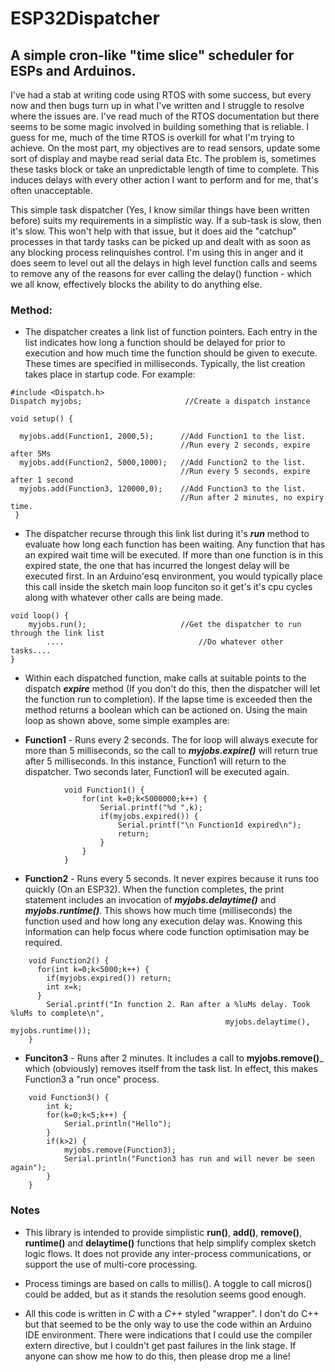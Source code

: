 # ESP32Dispatcher
## A simple cron-like "time slice" scheduler for ESPs and Arduinos.

I've had a stab at writing code using RTOS with some success, but every now and then bugs turn up in what I've written and I 
struggle to resolve where the issues are. I've read much of the RTOS documentation but there seems to be some magic involved in building
something that is reliable. I guess for me, much of the time RTOS is overkill for what I'm trying to achieve. On the most part, my 
objectives are to read sensors, update some sort of display and maybe read serial data Etc. The problem is, sometimes these tasks block or 
take an unpredictable length of time to complete. This induces delays with every other action I want to perform and for me, that's often unacceptable.

This simple task dispatcher (Yes, I know similar things have been written before) suits my requirements in a simplistic way. If a sub-task is slow, then it's slow. This won't help with that issue, but it does aid the "catchup" processes in that tardy tasks can be picked up and dealt with as soon as any blocking process relinquishes control. I'm using this in anger and it does seem to level out all the delays in high level function calls and seems to remove any of the reasons for ever calling the delay() function - which we all know, effectively blocks the ability to do anything else. 

### Method:

+ The dispatcher creates a link list of function pointers. Each entry in the list indicates how long a function should be delayed for prior to execution and how much time the function should be given to execute. These times are specified in milliseconds. Typically, the list creation takes place in startup code. For example:

```
#include <Dispatch.h>
Dispatch myjobs;                       //Create a dispatch instance

void setup() {

  myjobs.add(Function1, 2000,5);      //Add Function1 to the list. 
                                      //Run every 2 seconds, expire after 5Ms
  myjobs.add(Function2, 5000,1000);   //Add Function2 to the list. 
                                      //Run every 5 seconds, expire after 1 second
  myjobs.add(Function3, 120000,0);    //Add Function3 to the list. 
                                      //Run after 2 minutes, no expiry time. 
 }

```

+ The dispatcher recurse through this link list during it's ___run___ method to evaluate how long each function has been waiting. Any function that has an expired wait time will be executed. If more than one function is in this expired state, the one that has incurred the longest delay will be executed first. In an Arduino'esq environment, you would typically place this call inside the sketch main loop funciton so it get's it's cpu cycles along with whatever other calls are being made.

```
void loop() {
    myjobs.run();                     //Get the dispatcher to run through the link list
        ....                              //Do whatever other tasks....
}

```

+ Within each dispatched function, make calls at suitable points to the dispatch ___expire___ method (If you don't do this, then the dispatcher will let the function run to completion). If the lapse time is exceeded then the method returns a boolean which can be actioned on. Using the main loop as shown above, some simple examples are:

+ **Function1** - Runs every 2 seconds. The for loop will always execute for more than 5 milliseconds, so the call to ___myjobs.expire()___ will return true after 5 milliseconds. In this instance, Function1 will return to the dispatcher. Two seconds later, Function1 will be executed again.

```
            void Function1() {
                for(int k=0;k<5000000;k++) {
                    Serial.printf("%d ",k);
                    if(myjobs.expired()) {
                        Serial.printf("\n Function1d expired\n");
                        return;
                    }
                }
            }
 ```

+ **Function2**  - Runs every 5 seconds. It never expires because it runs too quickly (On an ESP32). When the function completes, the print statement includes an invocation of ___myjobs.delaytime()___ and ___myjobs.runtime()___. This shows how much time (milliseconds) the function used and how long any execution delay was. Knowing this information can help focus where code function optimisation may be required.

```
    void Function2() {
      for(int k=0;k<5000;k++) {
        if(myjobs.expired()) return;
        int x=k;
      }
        Serial.printf("In function 2. Ran after a %luMs delay. Took %luMs to complete\n", 
                                                myjobs.delaytime(), myjobs.runtime());
    }
```
+ **Funciton3** - Runs after 2 minutes. It includes a call to __myjobs.remove()___ which (obviously) removes itself from the task list. In effect, this makes Function3 a "run once" process. 

```
    void Function3() {
        int k;
        for(k=0;k<5;k++) {
            Serial.println("Hello");
        }
        if(k>2) {
            myjobs.remove(Function3);
            Serial.println("Function3 has run and will never be seen again");
        }
    }
```
### Notes

+ This library is intended to provide simplistic __run()__, __add()__, __remove()__, __runtime()__ and __delaytime()__ functions that help simplify complex sketch logic flows. It does not provide any inter-process communications, or support the use of multi-core processing. 

* Process timings are based on calls to millis(). A toggle to call micros() could be added, but as it stands the resolution seems good enough.  

+ All this code is written in *C* with a *C++* styled "wrapper". I don't do C++ but that seemed to be the only way to use the code within an Arduino IDE environment. There were indications that I could use the compiler extern directive, but I couldn't get past failures in the link stage. If anyone can show me how to do this, then please drop me a line!  
